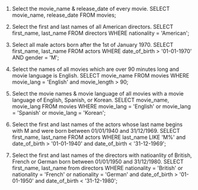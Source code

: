 1) Select the movie_name & release_date of every movie.
SELECT movie_name, release_date FROM movies;

2) Select the first and last names of all American directors.
SELECT first_name, last_name FROM directors WHERE nationality = 'American';

3) Select all male actors born after the 1st of January 1970.
SELECT first_name, last_name FROM actors WHERE date_of_birth > '01-01-1970' AND gender = 'M';

4) Select the names of all movies which are over 90 minutes long and movie language is English.
SELECT movie_name FROM movies WHERE movie_lang = 'English' and movie_length > 90;

5) Select the movie names & movie language of all movies with a movie language of English, Spanish, or Korean.
SELECT movie_name, movie_lang FROM movies WHERE movie_lang = 'English' or movie_lang = 'Spanish' or movie_lang = 'Korean';

6) Select the first and last names of the actors whose last name begins with M and were born between 01/01/1940 and 31/12/1969.
SELECT first_name, last_name FROM actors WHERE last_name LIKE 'M%' and date_of_birth > '01-01-1940' and date_of_birth < '31-12-1969';

7) Select the first and last names of the directors with natioanlity of British, French or German born between 01/01/1950 and 31/12/1980.
SELECT first_name, last_name from directors WHERE nationality = 'British' or nationality = 'French' or nationality = 'German' and date_of_birth > '01-01-1950' and date_of_birth < '31-12-1980';
